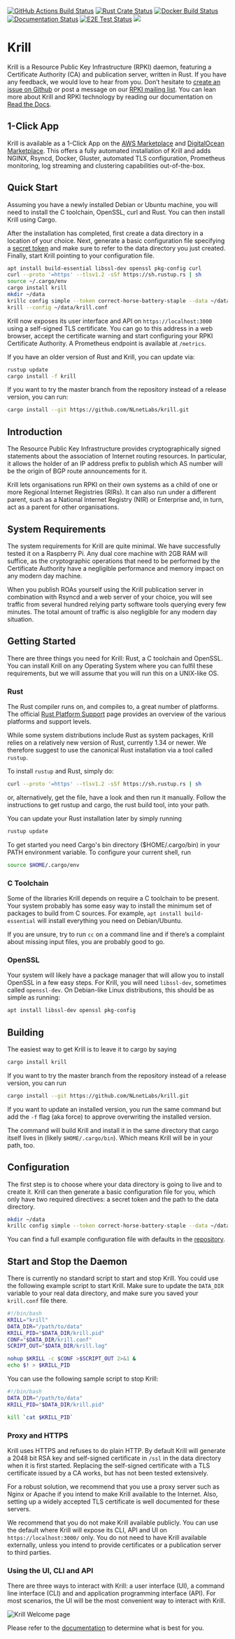 [![GitHub Actions Build Status](https://github.com/NLnetLabs/krill/workflows/CI/badge.svg)](https://github.com/NLnetLabs/krill/actions?query=workflow%3ACI)
[![Rust Crate Status](https://img.shields.io/crates/v/krill.svg?color=brightgreen)](https://crates.io/crates/krill)
[![Docker Build Status](https://img.shields.io/docker/cloud/build/nlnetlabs/krill.svg)](https://hub.docker.com/r/nlnetlabs/krill)
[![Documentation Status](https://readthedocs.org/projects/rpki/badge/?version=latest)](https://rpki.readthedocs.io/en/latest/krill/?badge=latest)
[![E2E Test Status](https://github.com/nlnetlabs/krill/workflows/E2E%20Test/badge.svg)](https://github.com/NLnetLabs/krill/actions?query=workflow%3A%22E2E+Test%22)
[![](https://img.shields.io/twitter/follow/krillrpki.svg?label=Follow&style=social)](https://twitter.com/krillrpki)

# Krill

Krill is a Resource Public Key Infrastructure (RPKI) daemon, featuring a
Certificate Authority (CA) and publication server, written in Rust.  If you have
any feedback, we would love to hear from you. Don’t hesitate to [create an issue
on Github](https://github.com/NLnetLabs/krill/issues/new) or post a message on
our [RPKI mailing list](https://lists.nlnetlabs.nl/mailman/listinfo/rpki). You
can lean more about Krill and RPKI technology by reading our documentation on
[Read the Docs](https://rpki.readthedocs.io/en/latest/krill/index.html).

## 1-Click App

Krill is available as a 1-Click App on the 
[AWS Marketplace](https://aws.amazon.com/marketplace/pp/B0886F8GNJ) and 
[DigitalOcean Marketplace](https://marketplace.digitalocean.com/apps/krill?refcode=cab39584666c).
This offers a fully automated installation of Krill and adds NGINX, Rsyncd, 
Docker, Gluster, automated TLS configuration, Prometheus monitoring, log streaming
and clustering capabilities out-of-the-box.

## Quick Start

Assuming you have a newly installed Debian or Ubuntu machine, you will need to
install the C toolchain, OpenSSL, curl and Rust. You can then install Krill
using Cargo.

After the installation has completed, first create a data directory in a
location of your choice. Next, generate a basic configuration file specifying a
[secret token](https://xkcd.com/936/) and make sure to refer to the data
directory you just created. Finally, start Krill pointing to your configuration
file.

```bash
apt install build-essential libssl-dev openssl pkg-config curl
curl --proto '=https' --tlsv1.2 -sSf https://sh.rustup.rs | sh
source ~/.cargo/env
cargo install krill
mkdir ~/data
krillc config simple --token correct-horse-battery-staple --data ~/data/ > ~/data/krill.conf
krill --config ~/data/krill.conf
```

Krill now exposes its user interface and API on `https://localhost:3000` using a
self-signed TLS certificate. You can go to this address in a web browser, accept
the certificate warning and start configuring your RPKI Certificate Authority. A
Prometheus endpoint is available at `/metrics`.

If you have an older version of Rust and Krill, you can update via:

```bash
rustup update
cargo install -f krill
```

If you want to try the master branch from the repository instead of a release
version, you can run:

```bash
cargo install --git https://github.com/NLnetLabs/krill.git
```

## Introduction

The Resource Public Key Infrastructure provides cryptographically signed
statements about the association of Internet routing resources. In
particular, it allows the holder of an IP address prefix to publish which
AS number will be the origin of BGP route announcements for it.

Krill lets organisations run RPKI on their own systems as a child of one or more
Regional Internet Registries (RIRs). It can also run under a different parent,
such as a National Internet Registry (NIR) or Enterprise and, in turn, act as a
parent for other organisations.

## System Requirements

The system requirements for Krill are quite minimal. We have successfully tested
it on a Raspberry Pi. Any dual core machine with 2GB RAM will suffice, as the
cryptographic operations that need to be performed by the Certificate Authority
have a negligible performance and memory impact on any modern day machine.

When you publish ROAs yourself using the Krill publication server in combination
with Rsyncd and a web server of your choice, you will see traffic from several
hundred relying party software tools querying every few minutes. The total
amount of traffic is also negligible for any modern day situation.

## Getting Started

There are three things you need for Krill: Rust, a C toolchain and OpenSSL. You
can install Krill on any Operating System where you can fulfil these
requirements, but we will assume that you will run this on a UNIX-like OS.

### Rust

The Rust compiler runs on, and compiles to, a great number of platforms.
The official [Rust Platform Support](https://forge.rust-lang.org/platform-support.html)
page provides an overview of the various platforms and support levels.

While some system distributions include Rust as system packages,
Krill relies on a relatively new version of Rust, currently 1.34 or
newer. We therefore suggest to use the canonical Rust installation via a
tool called ``rustup``.

To install ``rustup`` and Rust, simply do:

```bash
curl --proto '=https' --tlsv1.2 -sSf https://sh.rustup.rs | sh
```

or, alternatively, get the file, have a look and then run it manually.
Follow the instructions to get rustup and cargo, the rust build tool, into
your path.

You can update your Rust installation later by simply running

```bash
rustup update
```

To get started you need Cargo's bin directory ($HOME/.cargo/bin) in your PATH
environment variable. To configure your current shell, run

```bash
source $HOME/.cargo/env
```

### C Toolchain

Some of the libraries Krill depends on require a C toolchain to be
present. Your system probably has some easy way to install the minimum
set of packages to build from C sources. For example, `apt install
build-essential` will install everything you need on Debian/Ubuntu.

If you are unsure, try to run `cc` on a command line and if there’s a
complaint about missing input files, you are probably good to go.

### OpenSSL

Your system will likely have a package manager that will allow you to install
OpenSSL in a few easy steps. For Krill, you will need `libssl-dev`, sometimes
called `openssl-dev`. On Debian-like Linux distributions, this should be as
simple as running:

```bash
apt install libssl-dev openssl pkg-config
```

## Building

The easiest way to get Krill is to leave it to cargo by saying

```bash
cargo install krill
```

If you want to try the master branch from the repository instead of a
release version, you can run

```bash
cargo install --git https://github.com/NLnetLabs/krill.git
```

If you want to update an installed version, you run the same command but
add the `-f` flag (aka force) to approve overwriting the installed
version.

The command will build Krill and install it in the same directory
that cargo itself lives in (likely `$HOME/.cargo/bin`).
Which means Krill will be in your path, too.

## Configuration

The first step is to choose where your data directory is going to live and to
create it. Krill can then generate a basic configuration file for you, which
only have two required directives: a secret token and the path to the data
directory.

```bash
mkdir ~/data
krillc config simple --token correct-horse-battery-staple --data ~/data/ > ~/data/krill.conf
```

You can find a full example configuration file with defaults in the
[repository](defaults/krill.conf).

## Start and Stop the Daemon

There is currently no standard script to start and stop Krill. You could use the
following example script to start Krill. Make sure to update the `DATA_DIR`
variable to your real data directory, and make sure you saved your `krill.conf`
file there.

```bash
#!/bin/bash
KRILL="krill"
DATA_DIR="/path/to/data"
KRILL_PID="$DATA_DIR/krill.pid"
CONF="$DATA_DIR/krill.conf"
SCRIPT_OUT="$DATA_DIR/krill.log"

nohup $KRILL -c $CONF >$SCRIPT_OUT 2>&1 &
echo $! > $KRILL_PID
```

You can use the following sample script to stop Krill:

```bash
#!/bin/bash
DATA_DIR="/path/to/data"
KRILL_PID="$DATA_DIR/krill.pid"

kill `cat $KRILL_PID`
```

### Proxy and HTTPS

Krill uses HTTPS and refuses to do plain HTTP. By default Krill will generate a
2048 bit RSA key and self-signed certificate in `/ssl` in the data directory
when it is first started. Replacing the self-signed certificate with a TLS
certificate issued by a CA works, but has not been tested extensively.

For a robust solution, we recommend that you use a proxy server such as Nginx or
Apache if you intend to make Krill available to the Internet. Also, setting up a
widely accepted TLS certificate is well documented for these servers.

We recommend that you do not make Krill available publicly. You can use the
default where Krill will expose its CLI, API and UI on `https://localhost:3000/`
only. You do not need to have Krill available externally, unless you intend to
provide certificates or a publication server to third parties.

### Using the UI, CLI and API

There are three ways to interact with Krill: a user interface (UI), a command
line interface (CLI) and and application programming interface (API). For most
scenarios, the UI will be the most convenient way to interact with Krill. 

![Krill Welcome page](https://rpki.readthedocs.io/en/latest/_images/krill-ui-welome.png)

Please
refer to the
[documentation](https://rpki.readthedocs.io/en/latest/krill/index.html) to
determine what is best for you.
